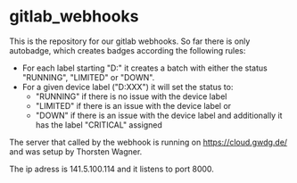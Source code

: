 # gitlab_webhooks

This is the repository for our gitlab webhooks. So far there is only autobadge, which creates badges according the following rules:

- For each label starting "D:" it creates a batch with either the status "RUNNING", "LIMITED" or "DOWN".
- For a given device label ("D:XXX") it will set the status to:
    - "RUNNING" if there is no issue with the device label
    - "LIMITED" if there is an issue with the device label or
    - "DOWN" if there is an issue with the device label and additionally it has the label "CRITICAL" assigned

The server that called by the webhook is running on https://cloud.gwdg.de/ and was setup by Thorsten Wagner.

The ip adress is 141.5.100.114 and it listens to port 8000.

